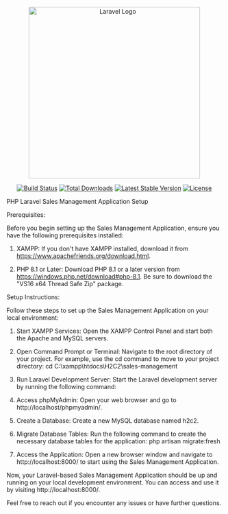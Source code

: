 <p align="center"><a href="https://laravel.com" target="_blank"><img src="https://raw.githubusercontent.com/laravel/art/master/logo-lockup/5%20SVG/2%20CMYK/1%20Full%20Color/laravel-logolockup-cmyk-red.svg" width="400" alt="Laravel Logo"></a></p>

<p align="center">
<a href="https://github.com/laravel/framework/actions"><img src="https://github.com/laravel/framework/workflows/tests/badge.svg" alt="Build Status"></a>
<a href="https://packagist.org/packages/laravel/framework"><img src="https://img.shields.io/packagist/dt/laravel/framework" alt="Total Downloads"></a>
<a href="https://packagist.org/packages/laravel/framework"><img src="https://img.shields.io/packagist/v/laravel/framework" alt="Latest Stable Version"></a>
<a href="https://packagist.org/packages/laravel/framework"><img src="https://img.shields.io/packagist/l/laravel/framework" alt="License"></a>
</p>

PHP Laravel Sales Management Application Setup

Prerequisites:

Before you begin setting up the Sales Management Application, ensure you have the following prerequisites installed:

1) XAMPP: If you don't have XAMPP installed, download it from https://www.apachefriends.org/download.html.

2) PHP 8.1 or Later: Download PHP 8.1 or a later version from https://windows.php.net/download#php-8.1. Be sure to download the "VS16 x64 Thread Safe Zip" package.

Setup Instructions:

Follow these steps to set up the Sales Management Application on your local environment:

1) Start XAMPP Services: Open the XAMPP Control Panel and start both the Apache and MySQL servers.

2) Open Command Prompt or Terminal: Navigate to the root directory of your project. For example, use the cd command to move to your project directory: cd C:\xampp\htdocs\H2C2\sales-management

3) Run Laravel Development Server: Start the Laravel development server by running the following command:

4) Access phpMyAdmin: Open your web browser and go to http://localhost/phpmyadmin/.

5) Create a Database: Create a new MySQL database named h2c2.

6) Migrate Database Tables: Run the following command to create the necessary database tables for the application: php artisan migrate:fresh

7) Access the Application: Open a new browser window and navigate to http://localhost:8000/ to start using the Sales Management Application.

Now, your Laravel-based Sales Management Application should be up and running on your local development environment. You can access and use it by visiting http://localhost:8000/.

Feel free to reach out if you encounter any issues or have further questions.
